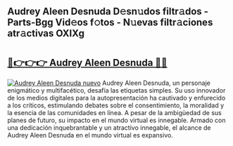 ## Audrey Aleen Desnuda D𝚎sn𝚞dos filtr𝚊dos - Parts-Bgg Vid𝚎os f𝚘tos - N𝚞evas filtr𝚊ciones atr𝚊ctivas OXIXg

# <h2><a href="http://mb7ztqt.tromn.icu/?c=Audrey+Aleen+Desnuda">🔗👉👉👉 Audrey Aleen Desnuda 🔗🔗</a></h2>

[![Audrey Aleen Desnuda nuevo](https://i.imgur.com/pEAQMta.gif)](http://mb7ztqt.tromn.icu/?c=Audrey+Aleen+Desnuda)
Audrey Aleen Desnuda, un personaje enigmático y multifacético, desafía las etiquetas simples. Su uso innovador de los medios digitales para la autopresentación ha cautivado y enfurecido a los críticos, estimulando debates sobre el consentimiento, la moralidad y la esencia de las comunidades en línea. A pesar de la ambigüedad de sus planes de futuro, su impacto en el mundo virtual es innegable. Armado con una dedicación inquebrantable y un atractivo innegable, el alcance de Audrey Aleen Desnuda en el mundo virtual es expansivo.
